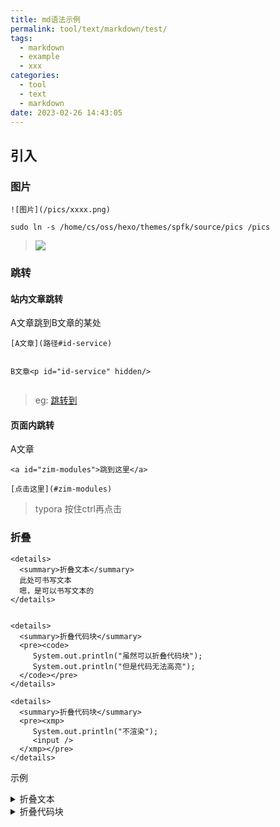 ```yaml
---
title: md语法示例
permalink: tool/text/markdown/test/
tags:
  - markdown
  - example
  - xxx
categories:
  - tool
  - text
  - markdown
date: 2023-02-26 14:43:05
---
```


## 

<!--more-->

## 引入





### 图片



```
![图片](/pics/xxxx.png)

sudo ln -s /home/cs/oss/hexo/themes/spfk/source/pics /pics
```

> ![](/pics/xxxx.png)



### 跳转

#### 站内文章跳转

A文章跳到B文章的某处

```
[A文章](路径#id-service)


B文章<p id="id-service" hidden/>


```

> eg: [跳转到](/linux/k8s/kubelet#id-service)



#### 页面内跳转

A文章  

```
<a id="zim-modules">跳到这里</a>

[点击这里](#zim-modules)
```

> typora 按住ctrl再点击



### 折叠

```
<details>
  <summary>折叠文本</summary>
  此处可书写文本
  嗯，是可以书写文本的
</details>


<details>
  <summary>折叠代码块</summary>
  <pre><code> 
     System.out.println("虽然可以折叠代码块");
     System.out.println("但是代码无法高亮");
  </code></pre>
</details>

<details>
  <summary>折叠代码块</summary>
  <pre><xmp> 
     System.out.println("不渲染");
     <input />
  </xmp></pre>
</details>

```

示例

<details>
  <summary>折叠文本</summary>
  此处可书写文本
  嗯，是可以书写文本的
</details>
<details>
  <summary>折叠代码块</summary>
  <pre><code> 
     System.out.println("虽然可以折叠代码块");
     System.out.println("但是代码无法高亮");
  </code></pre>
</details>
